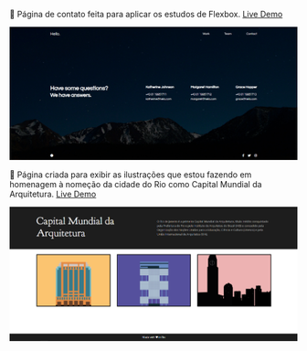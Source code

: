 🚀 Página de contato feita para aplicar os estudos de Flexbox. [Live Demo](https://michellerclopes.github.io/just-build-websites/hello-contact/)

![Printscreen](https://github.com/michellerclopes/just-build-websites/blob/master/img/hello-contact.png)


🏢 Página criada para exibir as ilustrações que estou fazendo em homenagem à nomeção da cidade do Rio como Capital Mundial da Arquitetura. [Live Demo](https://michellerclopes.github.io/just-build-websites/capital-mundial-da-arquitetura/)

![Printscreen](https://github.com/michellerclopes/just-build-websites/blob/master/img/capital-mundial.png)
